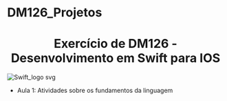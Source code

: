 # DM126_Projetos

<h1 align="center">Exercício de DM126 - Desenvolvimento em Swift para IOS</h1>

![Swift_logo svg](https://github.com/user-attachments/assets/373846a7-dca3-467e-a0c0-5d5d2db5f180)

- Aula 1: Atividades sobre os fundamentos da linguagem 

